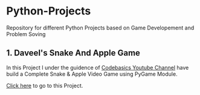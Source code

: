 # Python-Projects
Repository for different Python Projects based on Game Developement and Problem Soving

## 1. Daveel's Snake And Apple Game
In this Project I under the guidence of [Codebasics Youtube Channel](https://www.youtube.com/channel/UCh9nVJoWXmFb7sLApWGcLPQ) have build a Complete Snake & Apple Video Game using PyGame Module.

[Click here](https://github.com/abbasasif998/Python-Projects/tree/main/Snake%20%26%20Apple%20Game) to go to this Project.

